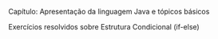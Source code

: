 Capítulo: Apresentação da linguagem Java e tópicos básicos

Exercícios resolvidos sobre Estrutura Condicional (if-else)
